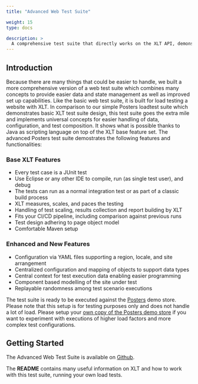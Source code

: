 ```yaml
---
title: "Advanced Web Test Suite"

weight: 15
type: docs

description: >
  A comprehensive test suite that directly works on the XLT API, demonstrating most common use cases and possibilities. The grown-up sibling of the Basic Demo Test Suite.
---
```


## Introduction

Because there are many things that could be easier to handle, we built a more comprehensive version of a web test suite which combines many concepts to provide easier data and state management as well as improved set up capabilities. Like the basic web test suite, it is built for load testing a website with XLT. In comparison to our simple Posters loadtest suite which demonstrates basic XLT test suite design, this test suite goes the extra mile and implements universal concepts for easier handling of data, configuration, and test composition. It shows what is possible thanks to Java as scripting language on top of the XLT base feature set. The advanced Posters test suite demostrates the following features and functionalities:

### Base XLT Features

* Every test case is a JUnit test
* Use Eclipse or any other IDE to compile, run (as single test user), and debug
* The tests can run as a normal integration test or as part of a classic build process
* XLT measures, scales, and paces the testing
* Handling of test scaling, results collection and report building by XLT
* Fits your CI/CD pipeline, including comparison against previous runs
* Test design adhering to page object model
* Comfortable Maven setup

### Enhanced and New Features

* Configuration via YAML files supporting a region, locale, and site arrangement
* Centralized configuration and mapping of objects to support data types
* Central context for test execution data enabling easier programming
* Component based modelling of the site under test
* Replayable randomness among test scenario executions

The test suite is ready to be executed against the <a href="https://35.184.136.113:8443/posters/" target="_blank">Posters</a> demo store. Please note that this setup is for testing purposes only and does not handle a lot of load. Please setup your [own copy of the Posters demo store](../../quick-start/20-demo-application/) if you want to experiment with executions of higher load factors and more complex test configurations.

## Getting Started

The Advanced Web Test Suite is available on <a href="https://github.com/Xceptance/posters-advanced-loadtest-suite" target="_blank">Github</a>.

The **README** contains many useful information on XLT and how to work with this test suite, running your own load tests. 
